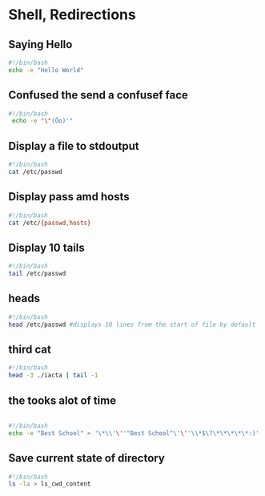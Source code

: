 # Shell, Redirections 

## Saying Hello 
```bash
#!/bin/bash
echo -e "Hello World"
``` 
## Confused the send a confusef face 
```bash 
#!/bin/bash
 echo -e "\"(Ôo)'"
 ```

## Display a file to stdoutput
```bash
#!/bin/bash
cat /etc/passwd
``` 
## Display pass amd hosts 
```bash 
#!/bin/bash
cat /etc/{passwd,hosts}
```
## Display 10 tails
```bash
#!/bin/bash
tail /etc/passwd
```

## heads 
```bash
#!/bin/bash
head /etc/passwd #displays 10 lines from the start of file by default
```
## third cat 
```bash
#!/bin/bash
head -3 ./iacta | tail -1 
```
## the tooks alot of time 
```bash 

#!/bin/bash
echo -e "Best School" > '\*\\'\''"Best School"\'\''\\*$\?\*\*\*\*\*:)'
``` 

## Save current state of directory 
```bash 
#!/bin/bash
ls -la > ls_cwd_content
```

